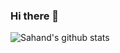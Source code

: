 ### Hi there 👋

<!--
**Sahandfer/Sahandfer** is a ✨ _special_ ✨ repository because its `README.md` (this file) appears on your GitHub profile.

Here are some ideas to get you started:

- 🔭 I’m currently working on ...
- 🌱 I’m currently learning ...
- 👯 I’m looking to collaborate on ...
- 🤔 I’m looking for help with ...
- 💬 Ask me about ...
- 📫 How to reach me: ...
- 😄 Pronouns: ...
- ⚡ Fun fact: ...
-->

![Sahand's github stats](https://github-readme-stats.vercel.app/api?username=Sahandfer&bg_color=30,e96443,904e95&title_color=fff&text_color=fff)
